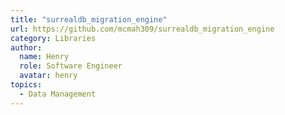 ```yaml
---
title: "surrealdb_migration_engine"
url: https://github.com/mcmah309/surrealdb_migration_engine
category: Libraries
author:
  name: Henry
  role: Software Engineer
  avatar: henry
topics:
  - Data Management
---
```


